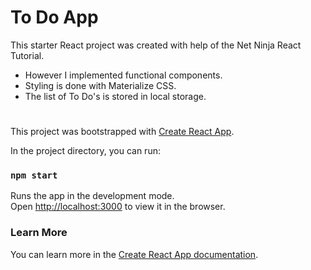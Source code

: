 # To Do App

This starter React project was created with help of the Net Ninja React Tutorial.

- However I implemented functional components.
- Styling is done with Materialize CSS.
- The list of To Do's is stored in local storage.

#

This project was bootstrapped with [Create React App](https://github.com/facebook/create-react-app).

In the project directory, you can run:

### `npm start`

Runs the app in the development mode.<br />
Open [http://localhost:3000](http://localhost:3000) to view it in the browser.

### Learn More

You can learn more in the [Create React App documentation](https://facebook.github.io/create-react-app/docs/getting-started).

